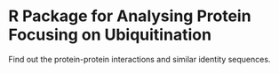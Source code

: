 # R Package for Analysing Protein Focusing on Ubiquitination
Find out the protein-protein interactions and similar identity sequences.

